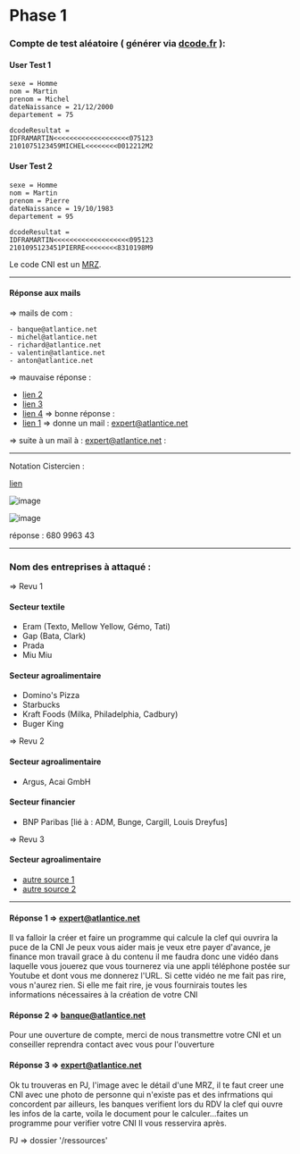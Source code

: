 # Phase 1

### Compte de test aléatoire ( générer via [dcode.fr](https://www.dcode.fr) ):

#### User Test 1
```
sexe = Homme
nom = Martin
prenom = Michel
dateNaissance = 21/12/2000
departement = 75

dcodeResultat = 
IDFRAMARTIN<<<<<<<<<<<<<<<<<<<075123
2101075123459MICHEL<<<<<<<<0012212M2
```

#### User Test 2
```
sexe = Homme
nom = Martin
prenom = Pierre
dateNaissance = 19/10/1983
departement = 95

dcodeResultat = 
IDFRAMARTIN<<<<<<<<<<<<<<<<<<<095123
2101095123451PIERRE<<<<<<<<8310198M9
```

Le code CNI est un [MRZ](https://didierdevy.fr/InfoMRZ.aspx).

<hr>

#### Réponse aux mails
=> mails de com :
```
- banque@atlantice.net
- michel@atlantice.net
- richard@atlantice.net
- valentin@atlantice.net
- anton@atlantice.net
```
=> mauvaise réponse :
- [lien 2](https://www.youtube.com/watch?v=wcQXW5mje70)
- [lien 3](https://www.youtube.com/watch?v=rKOup6j8B34)
- [lien 4](https://www.youtube.com/watch?v=fAmvQ8C2SUo)
=> bonne réponse :
- [lien 1](https://youtu.be/UXo3RsPGOBo) => donne un mail : expert@atlantice.net

=> suite à un mail à : expert@atlantice.net :

<hr>

Notation Cistercien :

[lien](https://fr.wikipedia.org/wiki/Syst%C3%A8me_cistercien_de_notation_num%C3%A9rique)

![image](https://upload.wikimedia.org/wikipedia/commons/thumb/6/67/Cistercian_digits_%28vertical%29.svg/1200px-Cistercian_digits_%28vertical%29.svg.png)

![image](https://live.mrf.io/statics/i/ps/cdn.zmescience.com/wp-content/uploads/2021/01/cistercian_numbers.jpg)

réponse : 680 9963 43

<hr>

### Nom des entreprises à attaqué :

=> Revu 1
#### Secteur textile
- Eram (Texto, Mellow Yellow, Gémo, Tati)
- Gap (Bata, Clark)
- Prada
- Miu Miu
#### Secteur agroalimentaire
- Domino's Pizza
- Starbucks
- Kraft Foods (Milka, Philadelphia, Cadbury)
- Buger King

=> Revu 2
#### Secteur agroalimentaire
- Argus, Acai GmbH
#### Secteur financier
- BNP Paribas [lié à : ADM, Bunge, Cargill, Louis Dreyfus]

=> Revu 3
#### Secteur agroalimentaire
- [autre source 1](https://t.co/67JhxXXqc9)
- [autre source 2](https://t.co/gPSFY4wyZw)

<hr>

#### Réponse 1 => expert@atlantice.net

Il va falloir la créer et faire un programme qui calcule la clef qui ouvrira la puce de la CNI
Je peux vous aider mais je veux etre payer d'avance, je finance mon travail grace à du contenu il me faudra donc une vidéo dans laquelle vous jouerez que vous tournerez via une appli téléphone postée sur Youtube et dont vous me donnerez l'URL. Si cette vidéo ne me fait pas rire, vous n'aurez rien. Si elle me fait rire, je vous fournirais toutes les informations nécessaires à la création de votre CNI

#### Réponse 2 => banque@atlantice.net
Pour une ouverture de compte, merci de nous transmettre votre CNI et un conseiller reprendra contact avec vous pour l'ouverture

#### Réponse 3 => expert@atlantice.net

Ok tu trouveras en PJ, l'image avec le détail d'une MRZ, il te faut creer une CNI avec une photo de personne qui n'existe pas et des infrmations qui concordent
par ailleurs, les banques verifient lors du RDV la clef qui ouvre les infos de la carte, voila le document pour le calculer...faites un programme pour verifier votre CNI
Il vous resservira après. 

PJ => dossier '/ressources'
